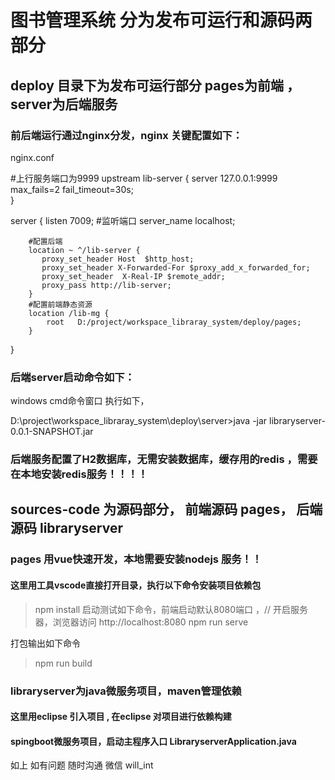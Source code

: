 
# 图书管理系统 分为发布可运行和源码两部分

## deploy 目录下为发布可运行部分 pages为前端 ， server为后端服务

### 前后端运行通过nginx分发，nginx 关键配置如下：
   nginx.conf

   #上行服务端口为9999
   upstream lib-server {
        server 127.0.0.1:9999 max_fails=2 fail_timeout=30s;   
   }


   server {
        listen       7009; #监听端口
        server_name  localhost;

        #配置后端 
        location ~ ^/lib-server {
           proxy_set_header Host  $http_host;
           proxy_set_header X-Forwarded-For $proxy_add_x_forwarded_for;
           proxy_set_header  X-Real-IP $remote_addr;
           proxy_pass http://lib-server;
        }
        #配置前端静态资源
        location /lib-mg {
            root   D:/project/workspace_libraray_system/deploy/pages;
        } 
   }

### 后端server启动命令如下：
windows cmd命令窗口 执行如下，

D:\project\workspace_libraray_system\deploy\server>java -jar libraryserver-0.0.1-SNAPSHOT.jar

### 后端服务配置了H2数据库，无需安装数据库，缓存用的redis ，需要在本地安装redis服务！！！！


## sources-code 为源码部分， 前端源码 pages， 后端源码 libraryserver

### pages 用vue快速开发，本地需要安装nodejs 服务！！
#### 这里用工具vscode直接打开目录，执行以下命令安装项目依赖包
>npm install
启动测试如下命令，前端启动默认8080端口 ，// 开启服务器，浏览器访问 http://localhost:8080
>npm run serve

打包输出如下命令
>npm run build


### libraryserver为java微服务项目，maven管理依赖
#### 这里用eclipse 引入项目 , 在eclipse 对项目进行依赖构建
#### spingboot微服务项目，启动主程序入口 LibraryserverApplication.java

如上 如有问题 随时沟通 微信 will_int


